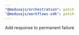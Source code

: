 ```yaml
---
"@medusajs/orchestration": patch
"@medusajs/workflows-sdk": patch
---
```


Add response to permanent failure
